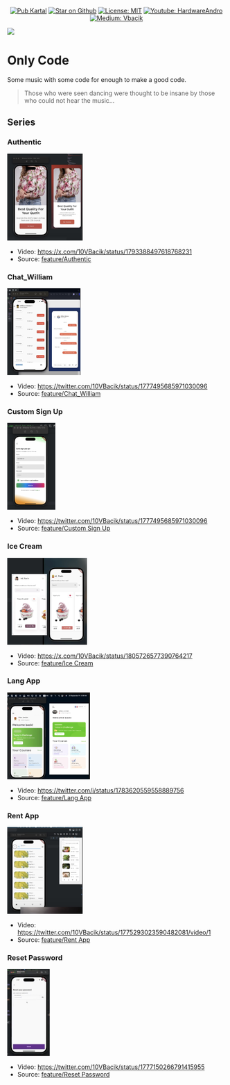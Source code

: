 <p align="center">
<a href="https://pub.dev/packages/kartal"><img src="https://img.shields.io/pub/v/kartal.svg" alt="Pub Kartal"></a>
<a href="https://github.com/vb10/vexana"><img src="https://img.shields.io/github/stars/vb10/vexana.svg?style=flat&logo=github&colorB=deeppink&label=stars" alt="Star on Github"></a> 
<a href="https://opensource.org/licenses/MIT"><img src="https://img.shields.io/badge/license-MIT-purple.svg" alt="License: MIT"></a>   
<a href="https://www.youtube.com/hardwareandro"><img src="https://img.shields.io/youtube/channel/subscribers/UCdUaAKTLJrPZFStzEJnpQAg" alt="Youtube: HardwareAndro"></a>
<a href="https://medium.com/@vbacik-10"> <img src="https://img.shields.io/badge/Medium-12100E?style=for-the-badge&logo=medium&logoColor=white" alt="Medium: Vbacik">  </a> 
 

[![](https://dcbadge.vercel.app/api/server/Bzn8WtuZD2?style=flat)](https://discord.gg/Bzn8WtuZD2) 

# Only Code
Some music with some code for enough to make a good code.

>Those who were seen dancing were thought to be insane by those who could not hear the music...

## Series

### Authentic
<a href="https://github.com/VB10/only_code/blob/main/github/ss_auth.png"> <img src="https://github.com/VB10/only_code/blob/main/github/ss_auth.png?raw=true" height="200"/></a>
- Video: https://x.com/10VBacik/status/1793388497618768231 
- Source: [feature/Authentic](./lib/feature/authentic/)

### Chat_William
<a href="https://github.com/VB10/only_code/blob/main/github/ss_chat.png"> <img src="https://github.com/VB10/only_code/blob/main/github/ss_chat.png?raw=true" height="200"/></a>
- Video: https://twitter.com/10VBacik/status/1777495685971030096
- Source: [feature/Chat_William](./lib/feature/chat_william/)

### Custom Sign Up
<a href="https://github.com/VB10/only_code/blob/main/github/ss_custom_sign_up.png"> <img src="https://github.com/VB10/only_code/blob/main/github/ss_custom_sign_up.png?raw=true" height="200"/></a>
- Video: https://twitter.com/10VBacik/status/1777495685971030096
- Source: [feature/Custom Sign Up](./lib/feature/custom_sign_up/)

### Ice Cream
<a href="https://github.com/VB10/only_code/blob/main/github/ss_ice_cream.png"> <img src="https://github.com/VB10/only_code/blob/main/github/ss_ice_cream.png?raw=true" height="200"/></a>
- Video: https://x.com/10VBacik/status/1805726577390764217
- Source: [feature/Ice Cream](./lib/feature/ice_cream/)

### Lang App
<a href="https://github.com/VB10/only_code/blob/main/github/ss_lang.png"> <img src="https://github.com/VB10/only_code/blob/main/github/ss_lang.png?raw=true" height="200"/></a>
- Video: https://twitter.com/i/status/1783620559558889756 
- Source: [feature/Lang App](./lib/feature/lang_app/)

### Rent App
<a href="https://github.com/VB10/only_code/blob/main/github/ss_rent.png"> <img src="https://github.com/VB10/only_code/blob/main/github/ss_rent.png?raw=true" height="200"/></a>
- Video: https://twitter.com/10VBacik/status/1775293023590482081/video/1
- Source: [feature/Rent App](./lib/feature/rent/)

### Reset Password
<a href="https://github.com/VB10/only_code/blob/main/github/ss_reset_password.png"> <img src="https://github.com/VB10/only_code/blob/main/github/ss_reset_password.png?raw=true" height="200"/></a>
- Video: https://twitter.com/10VBacik/status/1777150266791415955
- Source: [feature/Reset Password](./lib/feature/reset_password/)



